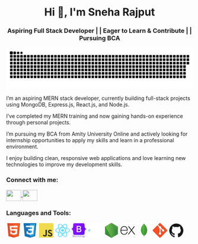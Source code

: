 <h1 align="center">Hi 👋, I'm Sneha Rajput</h1>
<h3 align="center">Aspiring Full Stack Developer | | Eager to Learn & Contribute | | Pursuing BCA</h3>

<a href="#"><img src="contributions.svg"></a>

<p>
I’m an aspiring MERN stack developer, currently building full-stack projects using MongoDB, Express.js, React.js, and Node.js.

I’ve completed my MERN training and now gaining hands-on experience through personal projects.

I’m pursuing my BCA from Amity University Online and actively looking for internship opportunities to apply my skills and learn in a professional environment.

I enjoy building clean, responsive web applications and love learning new technologies to improve my development skills.
</p>

<h3 align="left">Connect with me:</h3>
<p align="left">
  <a href="https://www.linkedin.com/in/sneha-rajput-5102b0284/" target="blank">
    <img align="center" src="https://raw.githubusercontent.com/rahuldkjain/github-profile-readme-generator/master/src/images/icons/Social/linked-in-alt.svg" alt="" height="30" width="40" />
  </a>
  <a href="https://instagram.com/sneharajput9205" target="blank">
    <img align="center" src="https://raw.githubusercontent.com/rahuldkjain/github-profile-readme-generator/master/src/images/icons/Social/instagram.svg" alt="" height="30" width="40" />
  </a>
</p>

<h3 align="left">Languages and Tools:</h3>
<p align="left">
  <a href="https://developer.mozilla.org/en-US/docs/Web/HTML" target="_blank" rel="noreferrer" style="text-decoration: none;">
    <img src="https://raw.githubusercontent.com/devicons/devicon/master/icons/html5/html5-original.svg" alt="" width="40" height="40"/>
  </a>
  <a href="https://developer.mozilla.org/en-US/docs/Web/CSS" target="_blank" rel="noreferrer" style="text-decoration: none;">
    <img src="https://raw.githubusercontent.com/devicons/devicon/master/icons/css3/css3-original.svg" alt="" width="40" height="40"/>
  </a>
  <a href="https://developer.mozilla.org/en-US/docs/Web/JavaScript" target="_blank" rel="noreferrer" style="text-decoration: none;">
    <img src="https://raw.githubusercontent.com/devicons/devicon/master/icons/javascript/javascript-original.svg" alt="" width="40" height="40"/>
  </a>
  <a href="https://reactjs.org/" target="_blank" rel="noreferrer" style="text-decoration: none;">
    <img src="https://raw.githubusercontent.com/devicons/devicon/master/icons/react/react-original.svg" alt="" width="40" height="40"/>
  </a>
  <a href="https://getbootstrap.com" target="_blank" rel="noreferrer" style="text-decoration: none;">
    <img src="https://raw.githubusercontent.com/devicons/devicon/54cfe13ac10eaa1ef817a343ab0a9437eb3c2e08/icons/bootstrap/bootstrap-original-wordmark.svg" alt="" width="40" height="40"/>
  </a>
  <a href="https://tailwindcss.com/" target="_blank" rel="noreferrer" style="text-decoration: none;">
    <img src="https://raw.githubusercontent.com/devicons/devicon/54cfe13ac10eaa1ef817a343ab0a9437eb3c2e08/icons/tailwindcss/tailwindcss-original-wordmark.svg" alt="" width="40" height="40"/>
  </a>
  <a href="https://nodejs.org" target="_blank" rel="noreferrer" style="text-decoration: none;">
    <img src="https://raw.githubusercontent.com/devicons/devicon/master/icons/nodejs/nodejs-original.svg" alt="" width="40" height="40"/>
  </a>
  <a href="https://expressjs.com" target="_blank" rel="noreferrer" style="text-decoration: none;">
    <img src="https://raw.githubusercontent.com/devicons/devicon/master/icons/express/express-original.svg" alt="" width="40" height="40" style="background-color: white; border-radius: 5px;"/>
  </a>
  <a href="https://www.mongodb.com/" target="_blank" rel="noreferrer" style="text-decoration: none;">
    <img src="https://raw.githubusercontent.com/devicons/devicon/master/icons/mongodb/mongodb-original.svg" alt="" width="40" height="40"/>
  </a>
  <a href="https://git-scm.com/" target="_blank" rel="noreferrer" style="text-decoration: none;">
    <img src="https://raw.githubusercontent.com/devicons/devicon/master/icons/git/git-original.svg" alt="" width="40" height="40"/>
  </a>
  <a href="https://github.com/" target="_blank" rel="noreferrer" style="text-decoration: none;">
    <img src="https://raw.githubusercontent.com/devicons/devicon/master/icons/github/github-original.svg" alt="" width="40" height="40" style="background-color: white; border-radius: 50%;"/>
  </a>
</p>
